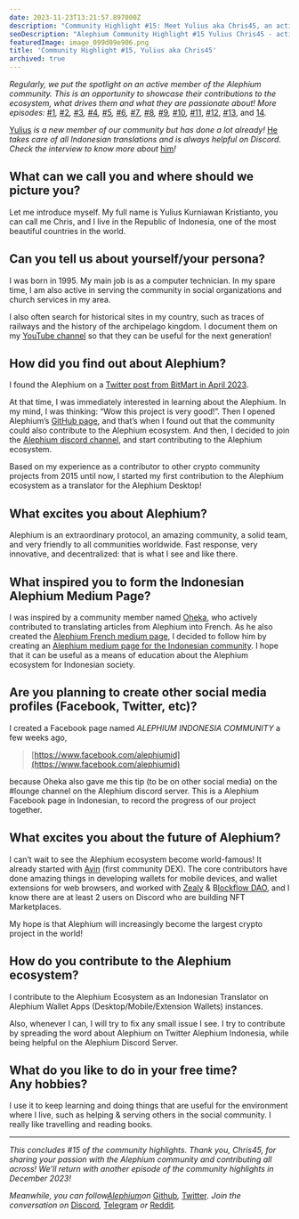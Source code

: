 ```yaml
---
date: 2023-11-23T13:21:57.897000Z
description: "Community Highlight #15: Meet Yulius aka Chris45, an active member of the Alephium community showcasing their contributions, passion, and dedication to the ecosystem."
seoDescription: "Alephium Community Highlight #15 Yulius Chris45 - active community member showcase. Contributions, passion, and dedication to blockchain ecosystem."
featuredImage: image_099d09e906.png
title: 'Community Highlight #15, Yulius aka Chris45'
archived: true
---
```


_Regularly, we put the spotlight on an active member of the Alephium community. This is an opportunity to showcase their contributions to the ecosystem, what drives them and what they are passionate about! More episodes:_ [#1](/news/post/community-highlight-wilhelm-k-llstr-m-aka-oracleuggla-81d3938c5692)_,_ [#2](/news/post/community-highlight-2-cgi-bin-c102cc106f19)_,_ [#3](/news/post/community-highlight-3-digdug-48a7ec868504)_,_ [#4](/news/post/community-highlight-4-montail-e24fd88882a0)_,_ [#5](/news/post/community-highlight-5-txn-71c4fd76ffe8)_,_ [#6](/news/post/community-highlight-6-waldi-zkit-beats-37af1f6df3b8)_,_ [#7](/news/post/community-highlight-7-oheka-13d8b4ae025e)_,_ [#8](/news/post/community-highlight-8-jorge-438510785041)_,_ [#9](/news/post/community-highlight-9-dzhemsh-a0a4a98a8489)_,_ [#10](/news/post/community-highlight-10-lx-aka-lix-fde724cf8d81)_,_ [#11](/news/post/community-highlight-11-dr-jekyll-165ab9a51880), [#12](/news/post/community-highlight-12-sam-a-k-a-energy45-610005a9219b), [#13](/news/post/community-highlight-13-ryan-5dbbeaf859e4), and [14](/news/post/community-highlight-14-animalmanjan-da8fd051bc38)_._

[Yulius](https://www.instagram.com/yuliuskristianto9/) _is a new member of our community but has done a lot already!_ [He](https://web.facebook.com/yulius.kristianto.96/) _takes care of all Indonesian translations and is always helpful on Discord. Check the interview to know more about_ [him](https://www.youtube.com/channel/UCJTaLoG9ao8oxayCZR__DHw)_!_

## What can we call you and where should we picture you?

Let me introduce myself. My full name is Yulius Kurniawan Kristianto, you can call me Chris, and I live in the Republic of Indonesia, one of the most beautiful countries in the world.

## Can you tell us about yourself/your persona?

I was born in 1995. My main job is as a computer technician. In my spare time, I am also active in serving the community in social organizations and church services in my area.

I also often search for historical sites in my country, such as traces of railways and the history of the archipelago kingdom. I document them on my [YouTube channel](https://www.youtube.com/channel/UCJTaLoG9ao8oxayCZR__DHw) so that they can be useful for the next generation!

## How did you find out about Alephium?

I found the Alephium on a [Twitter post from BitMart in April 2023](https://twitter.com/BitMartExchange/status/1646579300672438287).

At that time, I was immediately interested in learning about the Alephium. In my mind, I was thinking: “Wow this project is very good!”. Then I opened Alephium’s [GitHub page](https://github.com/alephium), and that’s when I found out that the community could also contribute to the Alephium ecosystem. And then, I decided to join the [Alephium discord channel](/discord), and start contributing to the Alephium ecosystem.

Based on my experience as a contributor to other crypto community projects from 2015 until now, I started my first contribution to the Alephium ecosystem as a translator for the Alephium Desktop!

## What excites you about Alephium?

Alephium is an extraordinary protocol, an amazing community, a solid team, and very friendly to all communities worldwide. Fast response, very innovative, and decentralized: that is what I see and like there.

## What inspired you to form the Indonesian Alephium Medium Page?

I was inspired by a community member named [Oheka](https://twitter.com/Oheka32), who actively contributed to translating articles from Alephium into French. As he also created the [Alephium French medium page](https://medium.com/alephiumfr), I decided to follow him by creating an [Alephium medium page for the Indonesian community](https://medium.com/@Alph-Indonesia). I hope that it can be useful as a means of education about the Alephium ecosystem for Indonesian society.

## Are you planning to create other social media profiles (Facebook, Twitter, etc)?

I created a Facebook page named _ALEPHIUM INDONESIA COMMUNITY_ a few weeks ago,

> [https://www.facebook.com/alephiumid](https://www.facebook.com/alephiumid)

because Oheka also gave me this tip (to be on other social media) on the \#lounge channel on the Alephium discord server. This is a Alephium Facebook page in Indonesian, to record the progress of our project together.

## What excites you about the future of Alephium?

I can’t wait to see the Alephium ecosystem become world-famous! It already started with [Ayin](http://ayin.app) (first community DEX). The core contributors have done amazing things in developing wallets for mobile devices, and wallet extensions for web browsers, and worked with [Zealy](https://zealy.io/c/alephium/questboard) & B[lockflow DAO](https://twitter.com/Blockflow_DAO), and I know there are at least 2 users on Discord who are building NFT Marketplaces.

My hope is that Alephium will increasingly become the largest crypto project in the world!

## How do you contribute to the Alephium ecosystem?

I contribute to the Alephium Ecosystem as an Indonesian Translator on Alephium Wallet Apps (Desktop/Mobile/Extension Wallets) instances.

Also, whenever I can, I will try to fix any small issue I see. I try to contribute by spreading the word about Alephium on Twitter Alephium Indonesia, while being helpful on the Alephium Discord Server.

## What do you like to do in your free time? Any hobbies?

I use it to keep learning and doing things that are useful for the environment where I live, such as helping & serving others in the social community. I really like travelling and reading books.

---

_This concludes \#15 of the community highlights. Thank you, Chris45, for sharing your passion with the Alephium community and contributing all across! We’ll return with another episode of the community highlights in December 2023!_

_Meanwhile, you can follow[Alephium](/)on_ [Github](https://github.com/alephium/)_,_ [Twitter](https://twitter.com/alephium)_. Join the conversation on_ [Discord](/discord)_,_ [Telegram](https://t.me/alephiumgroup) _or_ [Reddit](https://www.reddit.com/r/alephium)_._
